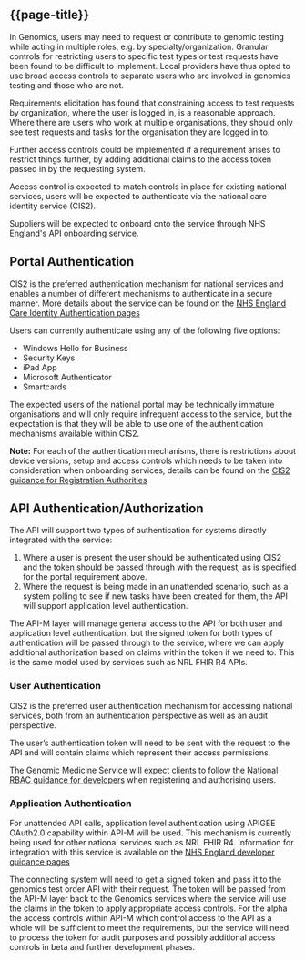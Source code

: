## {{page-title}}

In Genomics, users may need to request or contribute to genomic testing while acting in multiple roles, e.g. by specialty/organization. Granular controls for restricting users to specific test types or test requests have been found to be difficult to implement. Local providers have thus opted to use broad access controls to separate users who are involved in genomics testing and those who are not.

Requirements elicitation has found that constraining access to test requests by organization, where the user is logged in, is a reasonable approach. Where there are users who work at multiple organisations, they should only see test requests and tasks for the organisation they are logged in to. 

Further access controls could be implemented if a requirement arises to restrict things further, by adding additional claims to the access token passed in by the requesting system.

Access control is expected to match controls in place for existing national services, users will be expected to authenticate via the national care identity service (CIS2). 

Suppliers will be expected to onboard onto the service through NHS England's API onboarding service.

## Portal Authentication

CIS2 is the preferred authentication mechanism for national services and enables a number of different mechanisms to authenticate in a secure manner. More details about the service can be found on the [NHS England Care Identity Authentication pages](https://digital.nhs.uk/services/identity-and-access-management/nhs-care-identity-service-2/care-identity-authentication)

Users can currently authenticate using any of the following five options:
- Windows Hello for Business
- Security Keys
- iPad App
- Microsoft Authenticator
- Smartcards

The expected users of the national portal may be technically immature organisations and will only require infrequent access to the service, but the expectation is that they will be able to use one of the authentication mechanisms available
within CIS2.

**Note:** For each of the authentication mechanisms, there is restrictions about device versions, setup and access controls which needs to be taken into consideration when onboarding services, details can be found on the [CIS2 guidance for Registration Authorities](https://digital.nhs.uk/services/care-identity-service/applications-and-services/care-identity-management/user-guides/managing-non-smartcard-authenticators)

## API Authentication/Authorization

The API will support two types of authentication for systems directly integrated with the service:

1. Where a user is present the user should be authenticated using CIS2 and the token should be passed through with the request, as is specified for the portal requirement above.
2. Where the request is being made in an unattended scenario, such as a system polling to see if new tasks have been created for them, the API will support application level authentication.

The API-M layer will manage general access to the API for both user and application level authentication, but the signed token for both types of authentication will be passed through to the service, where we can apply additional authorization based on claims within the token if we need to. This is the same model used by services such as NRL FHIR R4 APIs.

### User Authentication

CIS2 is the preferred user authentication mechanism for accessing national services, both from an authentication perspective as well as an audit perspective. 

The user’s authentication token will need to be sent with the request to the API and will contain claims which represent their access permissions.

The Genomic Medicine Service will expect clients to follow the [National RBAC guidance for developers](https://digital.nhs.uk/developer/guides-and-documentation/security-and-authorisation/national-rbac-for-developers) when registering and authorising users.

### Application Authentication

For unattended API calls, application level authentication using APIGEE OAuth2.0 capability within API-M will be used. This mechanism is currently being used for other national services such as NRL FHIR R4. Information for integration with this service is available on the [NHS England developer guidance pages](https://digital.nhs.uk/developer/guides-and-documentation/security-and-authorisation/application-restricted-restful-apis-signed-jwt-authentication)

The connecting system will need to get a signed token and pass it to the genomics test order API with their request. The token will be passed from the API-M layer back to the Genomics services where the service will use the claims in the token to apply appropriate access controls. For the alpha the access controls within API-M which control access to the API as a whole will be sufficient to meet the requirements, but the service will need to process the token for audit purposes and possibly additional access controls in beta and further development phases.